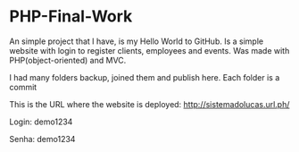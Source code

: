 PHP-Final-Work
==============

An simple project that I have, is my Hello World to GitHub.
Is a simple website with login to register clients, employees and events.
Was made with PHP(object-oriented) and MVC.

I had many folders backup, joined them and publish here. Each folder is a commit


This is the URL where the website is deployed:
http://sistemadolucas.url.ph/

Login: demo1234

Senha: demo1234
